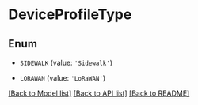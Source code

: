# DeviceProfileType


## Enum

* `SIDEWALK` (value: `'Sidewalk'`)

* `LORAWAN` (value: `'LoRaWAN'`)

[[Back to Model list]](../README.md#documentation-for-models) [[Back to API list]](../README.md#documentation-for-api-endpoints) [[Back to README]](../README.md)


